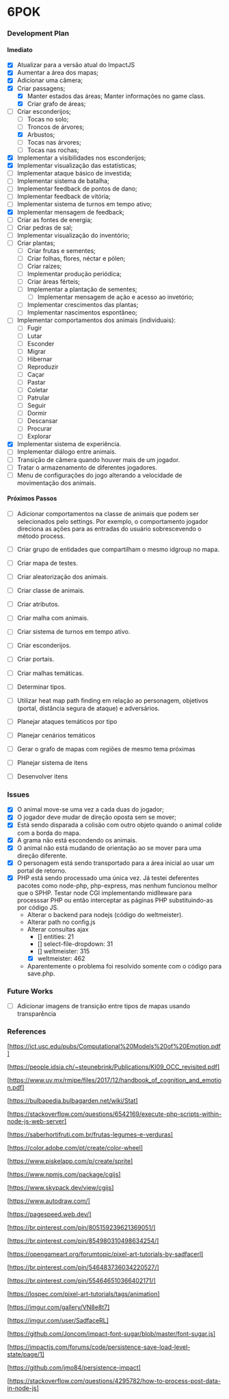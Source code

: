 
# 6POK

### Development Plan

#### Imediato

- [x] Atualizar para a versão atual do ImpactJS
- [x] Aumentar a área dos mapas;
- [x] Adicionar uma câmera;
- [x] Criar passagens;
    - [x] Manter estados das áreas; Manter informações no game class.
    - [x] Criar grafo de áreas;
- [ ] Criar esconderijos;
    - [ ] Tocas no solo;
    - [ ] Troncos de árvores;
    - [x] Arbustos;
    - [ ] Tocas nas árvores;
    - [ ] Tocas nas rochas;
- [x] Implementar a visibilidades nos esconderijos;
- [x] Implementar visualização das estatísticas;
- [ ] Implementar ataque básico de investida;
- [ ] Implementar sistema de batalha;
- [ ] Implementar feedback de pontos de dano;
- [ ] Implementar feedback de vitória;
- [ ] Implementar sistema de turnos em tempo ativo;
- [x] Implementar mensagem de feedback;
- [ ] Criar as fontes de energia;
- [ ] Criar pedras de sal;
- [ ] Implementar visualização do inventório;
- [ ] Criar plantas;
    - [ ] Criar frutas e sementes;
    - [ ] Criar folhas, flores, néctar e pólen;
    - [ ] Criar raízes;
    - [ ] Implementar produção periódica;
    - [ ] Criar áreas férteis;
    - [ ] Implementar a plantação de sementes;
        - [ ] Implementar mensagem de ação e acesso ao invetório;
    - [ ] Implementar crescimentos das plantas;
    - [ ] Implementar nascimentos espontâneo;
- [ ] Implementar comportamentos dos animais (individuais):
    - [ ] Fugir
    - [ ] Lutar
    - [ ] Esconder
    - [ ] Migrar
    - [ ] Hibernar
    - [ ] Reproduzir
    - [ ] Caçar
    - [ ] Pastar
    - [ ] Coletar
    - [ ] Patrular
    - [ ] Seguir
    - [ ] Dormir
    - [ ] Descansar
    - [ ] Procurar
    - [ ] Explorar
- [x] Implementar sistema de experiência.
- [ ] Implementar diálogo entre animais.
- [ ] Transição de câmera quando houver mais de um jogador.
- [ ] Tratar o armazenamento de diferentes jogadores.
- [ ] Menu de configurações do jogo alterando a velocidade de movimentação dos animais.

#### Próximos Passos

- [ ] Adicionar comportamentos na classe de animais que podem ser selecionados pelo settings. Por exemplo, o comportamento jogador direciona as ações para as entradas do usuário sobrescevendo o método process.

- [ ] Criar grupo de entidades que compartilham o mesmo idgroup no mapa.
- [ ] Criar mapa de testes.
- [ ] Criar aleatorização dos animais.
- [ ] Criar classe de animais.
- [ ] Criar atributos.
- [ ] Criar malha com animais.
- [ ] Criar sistema de turnos em tempo ativo.
- [ ] Criar esconderijos.
- [ ] Criar portais.
- [ ] Criar malhas temáticas.
- [ ] Determinar tipos.

- [ ] Utilizar heat map path finding em relação ao personagem, objetivos (portal, distância segura de ataque) e adversários.


- [ ] Planejar ataques temáticos por tipo
- [ ] Planejar cenários temáticos
- [ ] Gerar o grafo de mapas com regiões de mesmo tema próximas
- [ ] Planejar sistema de itens
- [ ] Desenvolver itens

### Issues

- [x] O animal move-se uma vez a cada duas do jogador;
- [x] O jogador deve mudar de direção oposta sem se mover;
- [x] Está sendo disparada a colisão com outro objeto quando o animal colide com a borda do mapa.
- [x] A grama não está escondendo os animais.
- [x] O animal não está mudando de orientação ao se mover para uma direção diferente.
- [x] O personagem está sendo transportado para a área inicial ao usar um portal de retorno.
- [x] PHP está sendo processado uma única vez. Já testei deferentes pacotes como node-php, php-express, mas nenhum funcionou melhor que o SPHP. Testar node CGI implementando midlleware para processsar PHP ou então interceptar as páginas PHP substituindo-as por código JS.
    - Alterar o backend para nodejs (código do weltmeister).
    - Alterar path no config.js
    - Alterar consultas ajax
        - [] entities: 21
        - [] select-file-dropdown: 31
        - [] weltmeister: 315
        - [x] weltmeister: 462
    - Aparentemente o problema foi resolvido somente com o código para save.php.

### Future Works

- [ ] Adicionar imagens de transição entre tipos de mapas usando transparência

### References

[https://ict.usc.edu/pubs/Computational%20Models%20of%20Emotion.pdf]

[https://people.idsia.ch/~steunebrink/Publications/KI09_OCC_revisited.pdf]

[https://www.uv.mx/rmipe/files/2017/12/handbook_of_cognition_and_emotion.pdf]

[https://bulbapedia.bulbagarden.net/wiki/Stat]

[https://stackoverflow.com/questions/6542169/execute-php-scripts-within-node-js-web-server]

[https://saberhortifruti.com.br/frutas-legumes-e-verduras]

[https://color.adobe.com/pt/create/color-wheel]

[https://www.piskelapp.com/p/create/sprite]

[https://www.npmjs.com/package/cgijs]

[https://www.skypack.dev/view/cgijs]

[https://www.autodraw.com/]

[https://pagespeed.web.dev/]

[https://br.pinterest.com/pin/805159239621369051/]

[https://br.pinterest.com/pin/854980310498634254/]

[https://opengameart.org/forumtopic/pixel-art-tutorials-by-sadfacerl]

[https://br.pinterest.com/pin/546483736034220527/]

[https://br.pinterest.com/pin/554646510366402171/]

[https://lospec.com/pixel-art-tutorials/tags/animation]

[https://imgur.com/gallery/VN8e8t7]

[https://imgur.com/user/SadfaceRL]

[https://github.com/Joncom/impact-font-sugar/blob/master/font-sugar.js]

[https://impactjs.com/forums/code/persistence-save-load-level-state/page/1]

[https://github.com/jmo84/persistence-impact]

[https://stackoverflow.com/questions/4295782/how-to-process-post-data-in-node-js]